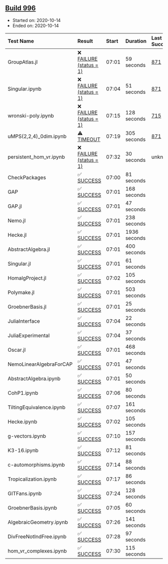 ## [Build 996](https://oscarci.mathematik.uni-kl.de/job/oscar-stable/996/)

* Started on: 2020-10-14
* Ended on: 2020-10-14

| Test Name    | Result | Start | Duration | Last Success | First Failure |
|:-------------|:-------|:------|:---------|:-------------|:--------------|
| GroupAtlas.jl | ❌ [FAILURE (status = 1)](https://oscarci.mathematik.uni-kl.de/job/oscar-stable/996/artifact/logs/build-996/GroupAtlas.jl.log) | 07:01 | 59 seconds | [871](https://oscarci.mathematik.uni-kl.de/job/oscar-stable/871/) | [872](https://oscarci.mathematik.uni-kl.de/job/oscar-stable/872/) |
| Singular.ipynb | ❌ [FAILURE (status = 1)](https://oscarci.mathematik.uni-kl.de/job/oscar-stable/996/artifact/logs/build-996/Singular.ipynb.log) | 07:04 | 51 seconds | [871](https://oscarci.mathematik.uni-kl.de/job/oscar-stable/871/) | [872](https://oscarci.mathematik.uni-kl.de/job/oscar-stable/872/) |
| wronski-poly.ipynb | ❌ [FAILURE (status = 1)](https://oscarci.mathematik.uni-kl.de/job/oscar-stable/996/artifact/logs/build-996/wronski-poly.ipynb.log) | 07:15 | 128 seconds | [715](https://oscarci.mathematik.uni-kl.de/job/oscar-stable/715/) | [716](https://oscarci.mathematik.uni-kl.de/job/oscar-stable/716/) |
| uMPS(2,2,4)_0dim.ipynb | ⚠ [TIMEOUT](https://oscarci.mathematik.uni-kl.de/job/oscar-stable/996/artifact/logs/build-996/uMPS-2-2-4-_0dim.ipynb.log) | 07:19 | 305 seconds | [871](https://oscarci.mathematik.uni-kl.de/job/oscar-stable/871/) | [872](https://oscarci.mathematik.uni-kl.de/job/oscar-stable/872/) |
| persistent_hom_vr.ipynb | ❌ [FAILURE (status = 1)](https://oscarci.mathematik.uni-kl.de/job/oscar-stable/996/artifact/logs/build-996/persistent_hom_vr.ipynb.log) | 07:32 | 30 seconds | unknown | unknown |
| CheckPackages | ✅ [SUCCESS](https://oscarci.mathematik.uni-kl.de/job/oscar-stable/996/artifact/logs/build-996/CheckPackages.log) | 07:00 | 81 seconds |  |  |
| GAP | ✅ [SUCCESS](https://oscarci.mathematik.uni-kl.de/job/oscar-stable/996/artifact/logs/build-996/GAP.log) | 07:01 | 168 seconds |  |  |
| GAP.jl | ✅ [SUCCESS](https://oscarci.mathematik.uni-kl.de/job/oscar-stable/996/artifact/logs/build-996/GAP.jl.log) | 07:01 | 47 seconds |  |  |
| Nemo.jl | ✅ [SUCCESS](https://oscarci.mathematik.uni-kl.de/job/oscar-stable/996/artifact/logs/build-996/Nemo.jl.log) | 07:01 | 238 seconds |  |  |
| Hecke.jl | ✅ [SUCCESS](https://oscarci.mathematik.uni-kl.de/job/oscar-stable/996/artifact/logs/build-996/Hecke.jl.log) | 07:01 | 1936 seconds |  |  |
| AbstractAlgebra.jl | ✅ [SUCCESS](https://oscarci.mathematik.uni-kl.de/job/oscar-stable/996/artifact/logs/build-996/AbstractAlgebra.jl.log) | 07:01 | 400 seconds |  |  |
| Singular.jl | ✅ [SUCCESS](https://oscarci.mathematik.uni-kl.de/job/oscar-stable/996/artifact/logs/build-996/Singular.jl.log) | 07:01 | 61 seconds |  |  |
| HomalgProject.jl | ✅ [SUCCESS](https://oscarci.mathematik.uni-kl.de/job/oscar-stable/996/artifact/logs/build-996/HomalgProject.jl.log) | 07:02 | 105 seconds |  |  |
| Polymake.jl | ✅ [SUCCESS](https://oscarci.mathematik.uni-kl.de/job/oscar-stable/996/artifact/logs/build-996/Polymake.jl.log) | 07:01 | 503 seconds |  |  |
| GroebnerBasis.jl | ✅ [SUCCESS](https://oscarci.mathematik.uni-kl.de/job/oscar-stable/996/artifact/logs/build-996/GroebnerBasis.jl.log) | 07:01 | 25 seconds |  |  |
| JuliaInterface | ✅ [SUCCESS](https://oscarci.mathematik.uni-kl.de/job/oscar-stable/996/artifact/logs/build-996/JuliaInterface.log) | 07:04 | 22 seconds |  |  |
| JuliaExperimental | ✅ [SUCCESS](https://oscarci.mathematik.uni-kl.de/job/oscar-stable/996/artifact/logs/build-996/JuliaExperimental.log) | 07:04 | 37 seconds |  |  |
| Oscar.jl | ✅ [SUCCESS](https://oscarci.mathematik.uni-kl.de/job/oscar-stable/996/artifact/logs/build-996/Oscar.jl.log) | 07:01 | 468 seconds |  |  |
| NemoLinearAlgebraForCAP | ✅ [SUCCESS](https://oscarci.mathematik.uni-kl.de/job/oscar-stable/996/artifact/logs/build-996/NemoLinearAlgebraForCAP.log) | 07:01 | 47 seconds |  |  |
| AbstractAlgebra.ipynb | ✅ [SUCCESS](https://oscarci.mathematik.uni-kl.de/job/oscar-stable/996/artifact/logs/build-996/AbstractAlgebra.ipynb.log) | 07:01 | 50 seconds |  |  |
| CohP1.ipynb | ✅ [SUCCESS](https://oscarci.mathematik.uni-kl.de/job/oscar-stable/996/artifact/logs/build-996/CohP1.ipynb.log) | 07:06 | 80 seconds |  |  |
| TiltingEquivalence.ipynb | ✅ [SUCCESS](https://oscarci.mathematik.uni-kl.de/job/oscar-stable/996/artifact/logs/build-996/TiltingEquivalence.ipynb.log) | 07:07 | 161 seconds |  |  |
| Hecke.ipynb | ✅ [SUCCESS](https://oscarci.mathematik.uni-kl.de/job/oscar-stable/996/artifact/logs/build-996/Hecke.ipynb.log) | 07:02 | 105 seconds |  |  |
| g-vectors.ipynb | ✅ [SUCCESS](https://oscarci.mathematik.uni-kl.de/job/oscar-stable/996/artifact/logs/build-996/g-vectors.ipynb.log) | 07:10 | 157 seconds |  |  |
| K3-16.ipynb | ✅ [SUCCESS](https://oscarci.mathematik.uni-kl.de/job/oscar-stable/996/artifact/logs/build-996/K3-16.ipynb.log) | 07:12 | 81 seconds |  |  |
| c-automorphisms.ipynb | ✅ [SUCCESS](https://oscarci.mathematik.uni-kl.de/job/oscar-stable/996/artifact/logs/build-996/c-automorphisms.ipynb.log) | 07:14 | 88 seconds |  |  |
| Tropicalization.ipynb | ✅ [SUCCESS](https://oscarci.mathematik.uni-kl.de/job/oscar-stable/996/artifact/logs/build-996/Tropicalization.ipynb.log) | 07:17 | 86 seconds |  |  |
| GITFans.ipynb | ✅ [SUCCESS](https://oscarci.mathematik.uni-kl.de/job/oscar-stable/996/artifact/logs/build-996/GITFans.ipynb.log) | 07:24 | 128 seconds |  |  |
| GroebnerBasis.ipynb | ✅ [SUCCESS](https://oscarci.mathematik.uni-kl.de/job/oscar-stable/996/artifact/logs/build-996/GroebnerBasis.ipynb.log) | 07:05 | 60 seconds |  |  |
| AlgebraicGeometry.ipynb | ✅ [SUCCESS](https://oscarci.mathematik.uni-kl.de/job/oscar-stable/996/artifact/logs/build-996/AlgebraicGeometry.ipynb.log) | 07:26 | 141 seconds |  |  |
| DivFreeNotIndFree.ipynb | ✅ [SUCCESS](https://oscarci.mathematik.uni-kl.de/job/oscar-stable/996/artifact/logs/build-996/DivFreeNotIndFree.ipynb.log) | 07:28 | 97 seconds |  |  |
| hom_vr_complexes.ipynb | ✅ [SUCCESS](https://oscarci.mathematik.uni-kl.de/job/oscar-stable/996/artifact/logs/build-996/hom_vr_complexes.ipynb.log) | 07:30 | 115 seconds |  |  |
